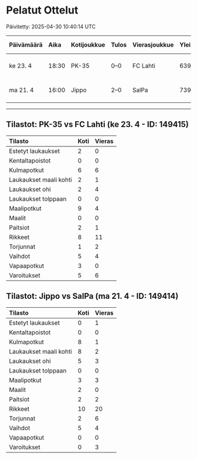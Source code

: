 # Pelatut Ottelut

Päivitetty: 2025-04-30 10:40:14 UTC

| Päivämäärä | Aika | Kotijoukkue | Tulos | Vierasjoukkue | Yleisö | Paikka | Sää | Ottelu ID |
|:-----------|:-----|:------------|:------|:--------------|:-------|:-------|:----|:----------|
| ke 23. 4 | 18:30 | PK-35 | 0–0 | FC Lahti | 639 | Oulunkylä 1 TN, Helsinki | Pilvistä | 149415 |
| ma 21. 4 | 16:00 | Jippo | 2–0 | SalPa | 739 | Mehtimäki TN, Joensuu | Puolipilvistä | 149414 |

---

## Tilastot: PK-35 vs FC Lahti (ke 23. 4 - ID: 149415)

| Tilasto                 | Koti | Vieras |
|:------------------------|:-----|:-------|
| Estetyt laukaukset      | 2    | 0      |
| Kentaltapoistot         | 0    | 0      |
| Kulmapotkut             | 6    | 6      |
| Laukaukset maali kohti  | 2    | 1      |
| Laukaukset ohi          | 2    | 4      |
| Laukaukset tolppaan     | 0    | 0      |
| Maalipotkut             | 9    | 4      |
| Maalit                  | 0    | 0      |
| Paitsiot                | 2    | 1      |
| Rikkeet                 | 8    | 11     |
| Torjunnat               | 1    | 2      |
| Vaihdot                 | 5    | 4      |
| Vapaapotkut             | 3    | 0      |
| Varoitukset             | 5    | 6      |


## Tilastot: Jippo vs SalPa (ma 21. 4 - ID: 149414)

| Tilasto                 | Koti | Vieras |
|:------------------------|:-----|:-------|
| Estetyt laukaukset      | 0    | 1      |
| Kentaltapoistot         | 0    | 0      |
| Kulmapotkut             | 8    | 1      |
| Laukaukset maali kohti  | 8    | 2      |
| Laukaukset ohi          | 5    | 3      |
| Laukaukset tolppaan     | 0    | 0      |
| Maalipotkut             | 3    | 3      |
| Maalit                  | 2    | 0      |
| Paitsiot                | 2    | 2      |
| Rikkeet                 | 10   | 20     |
| Torjunnat               | 2    | 6      |
| Vaihdot                 | 5    | 4      |
| Vapaapotkut             | 0    | 0      |
| Varoitukset             | 0    | 3      |

